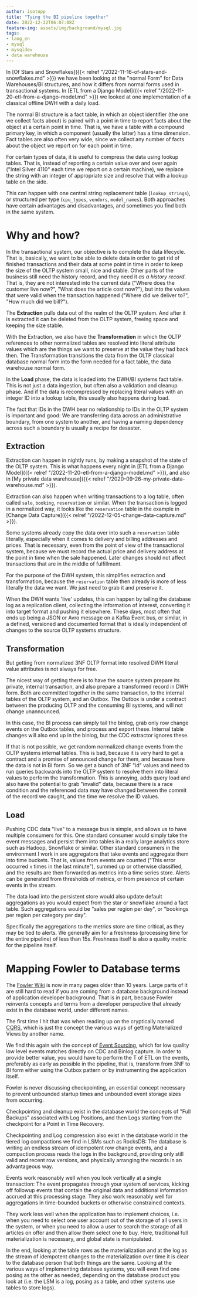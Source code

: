 ```yaml
---
author: isotopp
title: "Tying the BI pipeline together"
date: 2022-12-22T06:07:08Z
feature-img: assets/img/background/mysql.jpg
tags:
- lang_en
- mysql
- mysqldev
- data warehouse
---
```


In
[Of Stars and Snowflakes]({{< relref "/2022-11-16-of-stars-and-snowflakes.md" >}})
we have been looking at the "normal Form" for Data Warehouses/BI structures, and how it differs from normal forms used in transactional systems.
In
[ETL from a Django Model]({{< relref "/2022-11-20-etl-from-a-django-model.md" >}})
we looked at one implementation of a classical offline DWH with a daily load.

The normal BI structure is a fact table, in which an object identifier (the one we collect facts about) is paired with a point in time to report facts about the object at a certain point in time.
That is, we have a table with a compound primary key, in which a component (usually the latter) has a time dimension.
Fact tables are also often very wide, since we collect any number of facts about the object we report on for each point in time.

For certain types of data, it is useful to compress the data using lookup tables.
That is, instead of reporting a certain value over and over again ("Intel Silver 4110" each time we report on a certain machine), we replace the string with an integer of appropriate size and resolve that with a lookup table on the side.

This can happen with one central string replacement table (`lookup_strings`), or structured per type (`cpu_types`, `vendors`, `model_names`).
Both approaches have certain advantages and disadvantages, and sometimes you find both in the same system.

# Why and how?

In the transactional system, our objective is to complete the data lifecycle.
That is, basically, we want to be able to delete data in order to get rid of finished transactions and their data at some point in time in order to keep the size of the OLTP system small, nice and stable. 
Other parts of the business still need the history record, and they need it *as a history record*.
That is, they are not interested into the current data ("Where does the customer live now?", "What does the article cost now?"), but into the values that were valid when the transaction happened ("Where did we deliver to?", "How much did we bill?").

The **Extraction** pulls data out of the realm of the OLTP system.
And after it is extracted it can be deleted from the OLTP system, freeing space and keeping the size stable.

With the Extraction, we also have the **Transformation** in which the OLTP references to other normalized tables are resolved into literal attribute values which are the things we want to preserve at the value they had back then.
The Transformation transitions the data from the OLTP classical database normal form into the form needed for a fact table, the data warehouse normal form.

In the **Load** phase, the data is loaded into the DWH/BI systems fact table.
This is not just a data ingestion, but often also a validation and cleanup phase. 
And if the data is recompressed by replacing literal values with an integer ID into a lookup table, this usually also happens during load.

The fact that IDs in the DWH bear no relationship to IDs in the OLTP system is important and good:
We are transferring data across an administrative boundary, from one system to another, and having a naming dependency across such a boundary is usually a recipe for desaster.

## Extraction

Extraction can happen in nightly runs, by making a snapshot of the state of the OLTP system.
This is what happens every night in
[ETL from a Django Model]({{< relref "/2022-11-20-etl-from-a-django-model.md" >}}),
and also in
[My private data warehouse]({{< relref "/2020-09-26-my-private-data-warehouse.md" >}}).

Extraction can also happen when writing transactions to a log table, often called `sale`, `booking`, `reservation` or similar.
When the transaction is logged in a normalized way, it looks like the `reservation` table in the example in
[Change Data Capture]({{< relref "/2022-12-05-change-data-capture.md" >}}).

Some systems already copy the data over into such a `reservation` table literally, especially when it comes to delivery and billing addresses and prices.
That is necessary, even from the point of view of the transactional system, because we must record the actual price and delivery address at the point in time when the sale happened.
Later changes should not affect transactions that are in the middle of fulfillment.

For the purpose of the DWH system, this simplifies extraction and transformation, because the `reservation` table then already is more of less literally the data we want.
We just need to grab it and preserve it.

When the DWH wants 'live' updates, this can happen by tailing the database log as a replication client, collecting the information of interest, converting it into target format and pushing it elsewhere.
These days, most often that ends up being a JSON or Avro message on a Kafka Event bus, or similar, in a defined, versioned and documented format that is ideally independent of changes to the source OLTP systems structure.

## Transformation

But getting from normalized 3NF OLTP format into resolved DWH literal value attributes is not always for free.

The nicest way of getting there is to have the source system prepare its private, internal transaction, and also prepare a transformed record in DWH form.
Both are committed together in the same transaction, to the internal tables of the OLTP system, and an Outbox.
The Outbox is under a contract between the producing OLTP and the consuming BI systems, and will not change unannounced.

In this case, the BI process can simply tail the binlog, grab only row change events on the Outbox tables, and process and export these.
Internal table changes will also end up in the binlog, but the CDC extractor ignores these.

If that is not possible, we get random normalized change events from the OLTP systems internal tables.
This is bad, because it is very hard to get a contract and a promise of announced change for them, and because here the data is not in BI form.
So we get a bunch of 3NF "id" values and need to run queries backwards into the OLTP system to resolve them into literal values to perform the transformation.
This is annoying, adds query load and also have the potential to grab "invalid" data, because there is a race condition and the referenced data may have changed between the commit of the record we caught, and the time we resolve the ID values.

## Load

Pushing CDC data "live" to a message bus is simple, and allows us to have multiple consumers for this.
One standard consumer would simply take the event messages and persist them into tables in a really large analytics store such as Hadoop, Snowflake or similar.
Other standard consumers in the environment I work in are aggregators that take events and aggregate them into time buckets.
That is, values from events are counted ("This error occurred `n` times in the last minute"), summed up or otherwise classified, and the results are then forwarded as metrics into a time series store.
Alerts can be generated from thresholds of metrics, or from presence of certain events in the stream.

The data load into the persistent store would also update default aggregations as you would expect from the star or snowflake around a fact table.
Such aggregations would be "sales per region per day", or "bookings per region per category per day".

Specifically the aggregations to the metrics store are time critical, as they may be tied to alerts.
We generally aim for a freshness (processing time for the entire pipeline) of less than 15s.
Freshness itself is also a quality metric for the pipeline itself.

# Mapping Fowler to Database terms

The [Fowler Wiki](https://martinfowler.com/bliki/) is now in many pages older than 10 years.
Large parts of it are still hard to read if you are coming from a database background instead of application developer background.
That is in part, because Fowler reinvents concepts and terms from a developer perspective that already exist in the database world, under different names.

The first time I hit that was when reading up on the cryptically named [CQRS](https://martinfowler.com/bliki/CQRS.html), 
which is just the concept the various ways of getting Materialized Views by another name.

We find this again with the concept of [Event Sourcing](https://martinfowler.com/eaaDev/EventSourcing.html),
which for low quality low level events matches directly on CDC and Binlog capture.
In order to provide better value, you would have to perform the T of ETL on the events, preferably as early as possible in the pipeline,
that is, transform from 3NF to BI form either using the Outbox pattern or by instrumenting the application itself.

Fowler is never discussing checkpointing, an essential concept necessary to prevent unbounded startup times and unbounded event storage sizes from occurring.

Checkpointing and cleanup exist in the database world the concepts of "Full Backups" associated with Log Positions, 
and then Logs starting from the checkpoint for a Point in Time Recovery.

Checkpointing and Log compression also exist in the database world in the tiered log compactions we find in LSMs such as RocksDB:
The database is writing an endless stream of idempotent row change events, and a compaction process reads the logs in the background,
providing only still valid and recent row versions, and physically arranging the records in an advantageous way.

Events work reasonably well when you look vertically at a single transaction:
The event propagates through your system of services, kicking off followup events that contain the original data and additional information accrued at this processing stage.
They also work reasonably well for aggregations in time-bounded buckets or otherwise constrained contexts.

They work less well when the application has to implement choices, i.e. when you need to select one user account out of the storage of all users in the system,
or when you need to allow a user to search the storage of all articles on offer and then allow them select one to buy.
Here, traditional full materialization is necessary, and global state is manipulated.

In the end, looking at the table rows as the materialization and at the log as the stream of idempotent changes to the materialization over time it is clear to the database person that both things are the same.
Looking at the various ways of implementing database systems, you will even find one posing as the other as needed, depending on the database product you look at (i.e. the LSM is a log, posing as a table, and other systems use tables to store logs).
